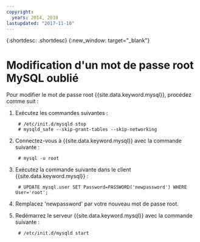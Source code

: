 ```yaml
---
copyright:
  years: 2014, 2018
lastupdated: "2017-11-10"
---
```


{:shortdesc: .shortdesc}
{:new_window: target="_blank"}

# Modification d'un mot de passe root MySQL oublié

Pour modifier le mot de passe root {{site.data.keyword.mysql}}, procédez comme suit : 

1. Exécutez les commandes suivantes :

        # /etc/init.d/mysqld stop
        # mysqld_safe --skip-grant-tables --skip-networking

2. Connectez-vous à {{site.data.keyword.mysql}} avec la commande suivante :

        # mysql -u root

3. Exécutez la commande suivante dans le client {{site.data.keyword.mysql}} :

        # UPDATE mysql.user SET Password=PASSWORD('newpassword') WHERE User='root';

4. Remplacez 'newpassword' par votre nouveau mot de passe root.

5. Redémarrez le serveur {{site.data.keyword.mysql}} avec la commande suivante :

        # /etc/init.d/mysqld start
